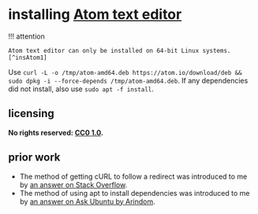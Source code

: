 # installing [Atom text editor]

!!! attention
    
    Atom text editor can only be installed on 64-bit Linux systems.[^insAtom1]

Use `curl -L -o /tmp/atom-amd64.deb https://atom.io/download/deb && sudo dpkg -i --force-depends /tmp/atom-amd64.deb`. If any dependencies did not install, also use `sudo apt -f install`.

## licensing
**No rights reserved: [CC0 1.0](https://creativecommons.org/publicdomain/zero/1.0/).**

## prior work
- The method of getting cURL to follow a redirect was introduced to me by [an answer on Stack Overflow](https://stackoverflow.com/questions/3074288/get-url-after-curl-is-redirected/3077316#3077316).
- The method of using apt to install dependencies was introduced to me by [an answer on Ask Ubuntu by Arindom](https://askubuntu.com/questions/40011/how-to-let-dpkg-i-install-dependencies-for-me/40050#40050).

[Atom text editor]: https://atom.io/
[^insAtom1]: <https://github.com/atom/atom#linux>
